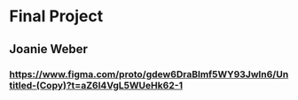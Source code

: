 # Final Project
## Joanie Weber
### https://www.figma.com/proto/gdew6DraBlmf5WY93Jwln6/Untitled-(Copy)?t=aZ6l4VgL5WUeHk62-1

